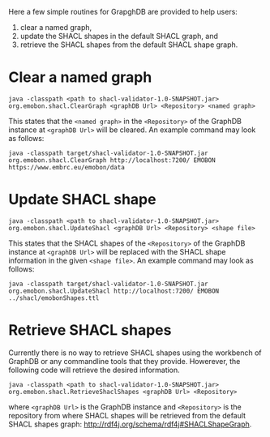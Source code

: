 Here a few simple routines for GrapghDB are provided to help users:
1. clear a named graph,
2. update the SHACL shapes in the default SHACL graph, and
3. retrieve the SHACL shapes from the default SHACL shape graph.


# Clear a named graph
    java -classpath <path to shacl-validator-1.0-SNAPSHOT.jar> org.emobon.shacl.ClearGraph <graphDB Url> <Repository> <named graph>

This states that the `<named graph>` in the `<Repository>` of the GraphDB instance at  `<graphDB Url>` will be cleared. 
An example command may look as follows:
    
    java -classpath target/shacl-validator-1.0-SNAPSHOT.jar org.emobon.shacl.ClearGraph http://localhost:7200/ EMOBON https://www.embrc.eu/emobon/data


# Update SHACL shape
    java -classpath <path to shacl-validator-1.0-SNAPSHOT.jar> org.emobon.shacl.UpdateShacl <graphDB Url> <Repository> <shape file>

This states that the SHACL shapes of the `<Repository>` of the GraphDB instance at  `<graphDB Url>` will be replaced with
the SHACL shape information in the given `<shape file>`. An example command may look as follows:

    java -classpath target/shacl-validator-1.0-SNAPSHOT.jar org.emobon.shacl.UpdateShacl http://localhost:7200/ EMOBON ../shacl/emobonShapes.ttl


# Retrieve SHACL shapes
Currently there is no way to retrieve SHACL shapes using the workbench of GraphDB or any commandline tools that they provide. 
Howerever, the following code will retrieve the desired information.

    java -classpath <path to shacl-validator-1.0-SNAPSHOT.jar> org.emobon.shacl.RetrieveShaclShapes <graphDB Url> <Repository>

where `<graphDB Url>` is the GraphDB instance and `<Repository>` is the repository from where SHACL shapes will be retrieved
from the default SHACL shapes graph: http://rdf4j.org/schema/rdf4j#SHACLShapeGraph.